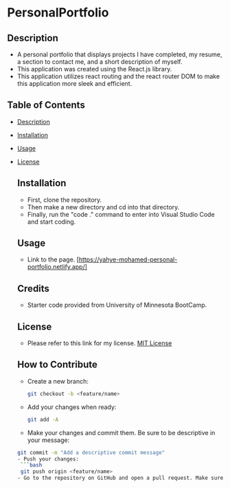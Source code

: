 # PersonalPortfolio

## Description
- A personal portfolio that displays projects I have completed, my resume, a section to contact me, and a short description of myself.
- This application was created using the React.js library.
- This application utilizes react routing and the react router DOM to make this application more sleek and efficient.

## Table of Contents
- [Description](#description)
- [Installation](#installation)
- [Usage](#installation)
- [License](#license)


  ## Installation
  - First, clone the repository.
  - Then make a new directory and cd into that directory.
  - Finally, run the "code ." command to enter into Visual Studio Code and start coding.
 

  ## Usage
  - Link to the page. [https://yahye-mohamed-personal-portfolio.netlify.app/]


  ## Credits
  - Starter code provided from University of Minnesota BootCamp.

  ## License
  - Please refer to this link for my license. [MIT License](https://github.com/yahye-mohamed101/PersonalPortfolio?tab=MIT-1-ov-file)
 

  

  ## How to Contribute
  - Create a new branch:
    ```bash
    git checkout -b <feature/name>
  - Add your changes when ready:
    ```bash
    git add -A
  - Make your changes and commit them. Be sure to be descriptive in your message:
   ```bash
   git commit -m "Add a descriptive commit message"
  - Push your changes:
    ```bash
    git push origin <feature/name>
  - Go to the repository on GitHub and open a pull request. Make sure to compare your branch name to the main branch. 
